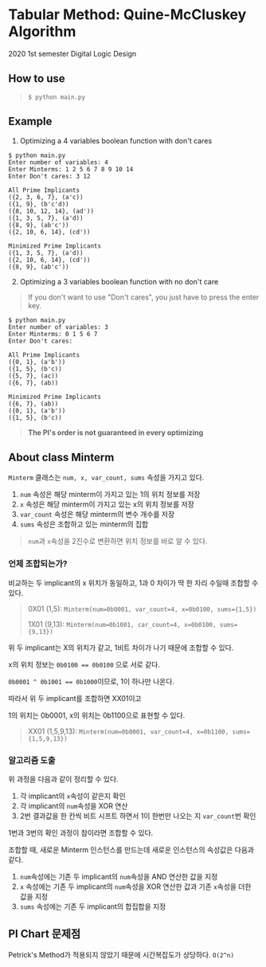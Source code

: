 # Tabular Method: Quine-McCluskey Algorithm
2020 1st semester Digital Logic Design
## How to use
  > `$ python main.py`

## Example
1. Optimizing a 4 variables boolean function with don't cares
```
$ python main.py
Enter number of variables: 4
Enter Minterms: 1 2 5 6 7 8 9 10 14
Enter Don't cares: 3 12

All Prime Implicants
({2, 3, 6, 7}, (a'c))
({1, 9}, (b'c'd))
({8, 10, 12, 14}, (ad'))
({1, 3, 5, 7}, (a'd))
({8, 9}, (ab'c'))
({2, 10, 6, 14}, (cd'))

Minimized Prime Implicants
({1, 3, 5, 7}, (a'd))
({2, 10, 6, 14}, (cd'))
({8, 9}, (ab'c'))
```

2. Optimizing a 3 variables boolean function with no don't care
  > If you don't want to use "Don't cares", you just have to press the enter key.
```
$ python main.py
Enter number of variables: 3
Enter Minterms: 0 1 5 6 7
Enter Don't cares: 

All Prime Implicants
({0, 1}, (a'b'))
({1, 5}, (b'c))
({5, 7}, (ac))
({6, 7}, (ab))

Minimized Prime Implicants
({6, 7}, (ab))
({0, 1}, (a'b'))
({1, 5}, (b'c))
```

> **The PI's order is not guaranteed in every optimizing**

## About class Minterm
`Minterm` 클래스는 `num, x, var_count, sums` 속성을 가지고 있다.

1. `num` 속성은 해당 minterm이 가지고 있는 1의 위치 정보를 저장
2. `x` 속성은 해당 minterm이 가지고 있는 x의 위치 정보를 저장
3. `var_count` 속성은 해당 minterm의 변수 개수를 저장
4. `sums` 속성은 조합하고 있는 minterm의 집합
  >`num`과 `x`속성을 2진수로 변환하면 위치 정보를 바로 알 수 있다.

### 언제 조합되는가?
비교하는 두 implicant의 x 위치가 동일하고, 1과 0 차이가 딱 한 자리 수일때 조합할 수 있다.

> 0X01 (1,5):  `Minterm(num=0b0001, var_count=4, x=0b0100, sums={1,5})`
>
> 1X01 (9,13): `Minterm(num=0b1001, car_count=4, x=0b0100, sums={9,13})`

위 두 implicant는 X의 위치가 같고, 1비트 차이가 나기 때문에 조합할 수 있다.

x의 위치 정보는 `0b0100 == 0b0100` 으로 서로 같다.

`0b0001 ^ 0b1001 == 0b1000`이므로, 1이 하나만 나온다.

따라서 위 두 implicant를 조합하면 XX01이고 

1의 위치는 0b0001, x의 위치는 0b1100으로 표현할 수 있다.

> XX01 (1,5,9,13): `Minterm(num=0b0001, var_count=4, x=0b1100, sums={1,5,9,13})`

### 알고리즘 도출
위 과정을 다음과 같이 정리할 수 있다.
1. 각 implicant의 `x`속성이 같은지 확인
2. 각 implicant의 `num`속성을 XOR 연산
3. 2번 결과값을 한 칸씩 비트 시프트 하면서 1이 한번만 나오는 지 `var_count`번 확인

1번과 3번의 확인 과정이 참이라면 조합할 수 있다.

조합할 때, 새로운 Minterm 인스턴스를 만드는데 새로운 인스턴스의 속성값은 다음과 같다.

1. `num`속성에는 기존 두 implicant의 `num`속성을 AND 연산한 값을 지정
2. `x` 속성에는 기존 두 implicant의 `num`속성을 XOR 연산한 값과 기존 `x`속성을 더한 값을 지정
3. `sums` 속성에는 기존 두 implicant의 합집합을 지정

## PI Chart 문제점
Petrick's Method가 적용되지 않았기 때문에 시간복잡도가 상당하다. `O(2^n)`